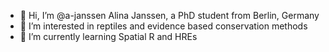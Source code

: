 - 👋 Hi, I’m @a-janssen Alina Janssen, a PhD student from Berlin, Germany
- 👀 I’m interested in reptiles and evidence based conservation methods
- 🌱 I’m currently learning Spatial R and HREs

<!---
a-janssen/a-janssen is a ✨ special ✨ repository because its `README.md` (this file) appears on your GitHub profile.
You can click the Preview link to take a look at your changes.
--->
